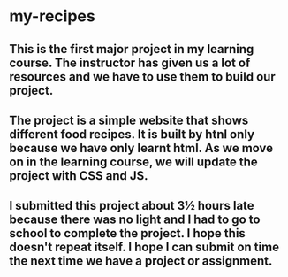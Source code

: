 # my-recipes
## This is the first major project in my learning course. The instructor has given us a lot of resources and we have to use them to build our project. 
## The project is a simple website that shows different food recipes. It is built by htnl only because we have only learnt html. As we move on in the learning course, we will update the project with CSS and JS.
## I submitted this project about 3½ hours late because there was no light and I had to go to school to complete the project. I hope this doesn't repeat itself. I hope I can submit on time the next time we have a project or assignment.